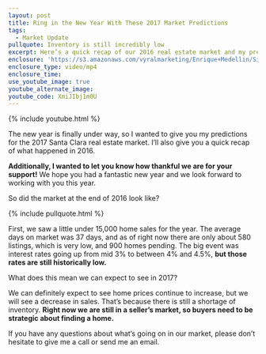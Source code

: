 ```yaml
---
layout: post
title: Ring in the New Year With These 2017 Market Predictions
tags:
  - Market Update
pullquote: Inventory is still incredibly low
excerpt: Here’s a quick recap of our 2016 real estate market and my predictions for what to expect in 2017.
enclosure: 'https://s3.amazonaws.com/vyralmarketing/Enrique+Medellin/Silicon+Valley+Real+Estate-+Real+estate+predictions+2017.mp4'
enclosure_type: video/mp4
enclosure_time:
use_youtube_image: true
youtube_alternate_image:
youtube_code: XmiJIbj1m0U
---
```



{% include youtube.html %}

The new year is finally under way, so I wanted to give you my predictions for the 2017 Santa Clara real estate market. I’ll also give you a quick recap of what happened in 2016.

**Additionally, I wanted to let you know how thankful we are for your support!** We hope you had a fantastic new year and we look forward to working with you this year.

So did the market at the end of 2016 look like?

{% include pullquote.html %}

First, we saw a little under 15,000 home sales for the year. The average days on market was 37 days, and as of right now there are only about 580 listings, which is very low, and 900 homes pending. The big event was interest rates going up from mid 3% to between 4% and 4.5%, **but those rates are still historically low.**

What does this mean we can expect to see in 2017?

We can definitely expect to see home prices continue to increase, but we will see a decrease in sales. That’s because there is still a shortage of inventory. **Right now we are still in a seller’s market, so buyers need to be strategic about finding a home.**

If you have any questions about what’s going on in our market, please don’t hesitate to give me a call or send me an email.